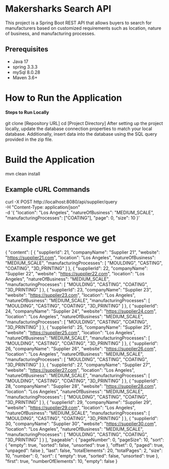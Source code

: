 # Makersharks Search API

This project is a Spring Boot REST API that allows buyers to search for manufacturers based on customized requirements such as location, nature of business, and manufacturing processes.
## Prerequisites
- Java 17
- spring 3.3.3
- mySql 8.0.28
- Maven 3.6+
# How to Run the Application
#### Steps to Run Locally
git clone [Repository URL]
cd [Project Directory]
After setting up the project locally, update the database connection properties to match your local database.
Additionally, insert data into the database using the SQL query provided in the zip file.

# Build the Application
mvn clean install
## Example cURL Commands
curl -X POST http://localhost:8080/api/supplier/query \
-H "Content-Type: application/json" \
-d '{
      "location": "Los Angeles",
      "natureOfBusiness": "MEDIUM_SCALE",
      "manufacturingProcesses": ["COATING"],
      "page": 0,
      "size": 10
    }'

    
# Example responce we get
{
    "content": [
        {
            "supplierId": 21,
            "companyName": "Supplier 21",
            "website": "https://supplier21.com",
            "location": "Los Angeles",
            "natureOfBusiness": "MEDIUM_SCALE",
            "manufacturingProcesses": [
                "MOULDING",
                "CASTING",
                "COATING",
                "3D_PRINTING"
            ]
        },
        {
            "supplierId": 22,
            "companyName": "Supplier 22",
            "website": "https://supplier22.com",
            "location": "Los Angeles",
            "natureOfBusiness": "MEDIUM_SCALE",
            "manufacturingProcesses": [
                "MOULDING",
                "CASTING",
                "COATING",
                "3D_PRINTING"
            ]
        },
        {
            "supplierId": 23,
            "companyName": "Supplier 23",
            "website": "https://supplier23.com",
            "location": "Los Angeles",
            "natureOfBusiness": "MEDIUM_SCALE",
            "manufacturingProcesses": [
                "MOULDING",
                "CASTING",
                "COATING",
                "3D_PRINTING"
            ]
        },
        {
            "supplierId": 24,
            "companyName": "Supplier 24",
            "website": "https://supplier24.com",
            "location": "Los Angeles",
            "natureOfBusiness": "MEDIUM_SCALE",
            "manufacturingProcesses": [
                "MOULDING",
                "CASTING",
                "COATING",
                "3D_PRINTING"
            ]
        },
        {
            "supplierId": 25,
            "companyName": "Supplier 25",
            "website": "https://supplier25.com",
            "location": "Los Angeles",
            "natureOfBusiness": "MEDIUM_SCALE",
            "manufacturingProcesses": [
                "MOULDING",
                "CASTING",
                "COATING",
                "3D_PRINTING"
            ]
        },
        {
            "supplierId": 26,
            "companyName": "Supplier 26",
            "website": "https://supplier26.com",
            "location": "Los Angeles",
            "natureOfBusiness": "MEDIUM_SCALE",
            "manufacturingProcesses": [
                "MOULDING",
                "CASTING",
                "COATING",
                "3D_PRINTING"
            ]
        },
        {
            "supplierId": 27,
            "companyName": "Supplier 27",
            "website": "https://supplier27.com",
            "location": "Los Angeles",
            "natureOfBusiness": "MEDIUM_SCALE",
            "manufacturingProcesses": [
                "MOULDING",
                "CASTING",
                "COATING",
                "3D_PRINTING"
            ]
        },
        {
            "supplierId": 28,
            "companyName": "Supplier 28",
            "website": "https://supplier28.com",
            "location": "Los Angeles",
            "natureOfBusiness": "MEDIUM_SCALE",
            "manufacturingProcesses": [
                "MOULDING",
                "CASTING",
                "COATING",
                "3D_PRINTING"
            ]
        },
        {
            "supplierId": 29,
            "companyName": "Supplier 29",
            "website": "https://supplier29.com",
            "location": "Los Angeles",
            "natureOfBusiness": "MEDIUM_SCALE",
            "manufacturingProcesses": [
                "MOULDING",
                "CASTING",
                "COATING",
                "3D_PRINTING"
            ]
        },
        {
            "supplierId": 30,
            "companyName": "Supplier 30",
            "website": "https://supplier30.com",
            "location": "Los Angeles",
            "natureOfBusiness": "MEDIUM_SCALE",
            "manufacturingProcesses": [
                "MOULDING",
                "CASTING",
                "COATING",
                "3D_PRINTING"
            ]
        }
    ],
    "pageable": {
        "pageNumber": 0,
        "pageSize": 10,
        "sort": {
            "empty": true,
            "sorted": false,
            "unsorted": true
        },
        "offset": 0,
        "paged": true,
        "unpaged": false
    },
    "last": false,
    "totalElements": 20,
    "totalPages": 2,
    "size": 10,
    "number": 0,
    "sort": {
        "empty": true,
        "sorted": false,
        "unsorted": true
    },
    "first": true,
    "numberOfElements": 10,
    "empty": false
}
